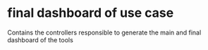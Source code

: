 
# final dashboard of use case

Contains the controllers responsible to generate the main and final dashboard of the tools